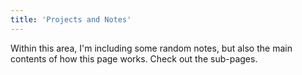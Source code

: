 ```yaml
---
title: 'Projects and Notes'
---
```


Within this area, I'm including some random notes, but also the main contents of how this page works. Check out the sub-pages.

